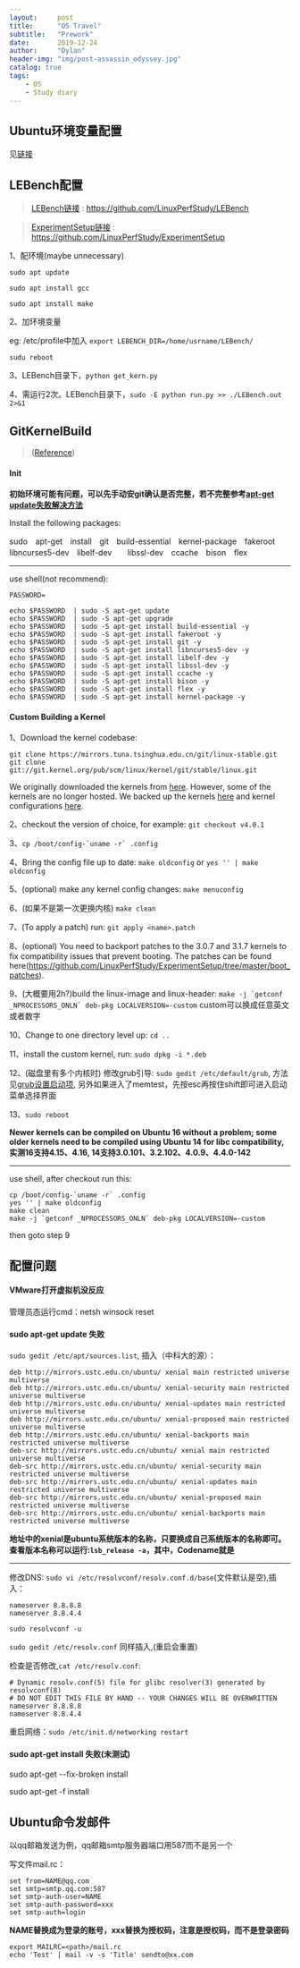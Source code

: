 ```yaml
---
layout:     post
title:      "OS Travel"
subtitle:   "Prework"
date:       2019-12-24
author:     "Dylan"
header-img: "img/post-assassin_odyssey.jpg"
catalog: true
tags:
    - OS
    - Study diary
---
```



## Ubuntu环境变量配置

见[链接](https://blog.csdn.net/netwalk/article/details/9455893)


## LEBench配置

> [LEBench链接](https://github.com/LinuxPerfStudy/LEBench) : https://github.com/LinuxPerfStudy/LEBench

> [ExperimentSetup链接](https://github.com/LinuxPerfStudy/ExperimentSetup) : https://github.com/LinuxPerfStudy/ExperimentSetup

1、配环境(maybe unnecessary)

`sudo apt update`

`sudo apt install gcc`

`sudo apt install make`

2、加环境变量

eg: /etc/profile中加入 `export LEBENCH_DIR=/home/usrname/LEBench/`

`sudu reboot`

3、LEBench目录下，`python get_kern.py`

4、需运行2次。LEBench目录下，`sudo -E python run.py >> ./LEBench.out 2>&1`


## GitKernelBuild

>([Reference](https://wiki.ubuntu.com/KernelTeam/GitKernelBuild)) 


#### Init

**初始环境可能有问题，可以先手动安git确认是否完整，若不完整参考[apt-get update失败解决方法](#jump1)**

Install the following packages:

sudo　apt-get　install　git　build-essential　kernel-package　fakeroot　libncurses5-dev　libelf-dev　　libssl-dev　ccache　bison　flex

---

use shell(not recommend):

```
PASSWORD=

echo $PASSWORD  | sudo -S apt-get update
echo $PASSWORD  | sudo -S apt-get upgrade
echo $PASSWORD  | sudo -S apt-get install build-essential -y
echo $PASSWORD  | sudo -S apt-get install fakeroot -y
echo $PASSWORD  | sudo -S apt-get install git -y
echo $PASSWORD  | sudo -S apt-get install libncurses5-dev -y
echo $PASSWORD  | sudo -S apt-get install libelf-dev -y
echo $PASSWORD  | sudo -S apt-get install libssl-dev -y
echo $PASSWORD  | sudo -S apt-get install ccache -y
echo $PASSWORD  | sudo -S apt-get install bison -y
echo $PASSWORD  | sudo -S apt-get install flex -y
echo $PASSWORD  | sudo -S apt-get install kernel-package -y
```

#### Custom Building a Kernel

1、Download the kernel codebase: 

```
git clone https://mirrors.tuna.tsinghua.edu.cn/git/linux-stable.git
git clone git://git.kernel.org/pub/scm/linux/kernel/git/stable/linux.git
```

We originally downloaded the kernels from [here](https://kernel.ubuntu.com/~kernel-ppa/mainline/).
However, some of the kernels are no longer hosted. We backed up the kernels [here](https://github.com/LinuxPerfStudy/ExperimentSetup/tree/master/default_ubuntu_kernels) and kernel configurations [here](https://github.com/LinuxPerfStudy/ExperimentSetup/tree/master/default_ubuntu_kernel_configs). 

2、checkout the version of choice, for example: `git checkout v4.0.1`

3、``cp /boot/config-`uname -r` .config``

4、Bring the config file up to date: `make oldconfig` or `yes '' | make oldconfig`

5、(optional) make any kernel config changes: `make menuconfig`

6、(如果不是第一次更换内核) `make clean`

7、(To apply a patch) run: `git apply <name>.patch`

8、(optional) You need to backport patches to the 3.0.7 and 3.1.7 kernels to fix compatibility issues that prevent booting. The patches can be found here(https://github.com/LinuxPerfStudy/ExperimentSetup/tree/master/boot_patches).

9、(大概要用2h?)build the linux-image and linux-header: ``make -j `getconf _NPROCESSORS_ONLN` deb-pkg LOCALVERSION=-custom`` custom可以换成任意英文或者数字

10、Change to one directory level up: `cd ..`

11、install the custom kernel, run: `sudo dpkg -i *.deb`

12、(磁盘里有多个内核时) 修改grub引导: `sudo gedit /etc/default/grub`, 方法见[grub设置启动项](https://blog.csdn.net/king_cpp_py/article/details/80308032), 另外如果进入了memtest，先按esc再按住shift即可进入启动菜单选择界面

13、`sudo reboot`

**Newer kernels can be compiled on Ubuntu 16 without a problem; some older kernels need to be compiled using Ubuntu 14 for libc compatibility, 实测16支持4.15、4.16, 14支持3.0.101、3.2.102、4.0.9、4.4.0-142**

---

use shell, after checkout run this:

```
cp /boot/config-`uname -r` .config
yes '' | make oldconfig
make clean
make -j `getconf _NPROCESSORS_ONLN` deb-pkg LOCALVERSION=-custom
```

then goto step 9


## 配置问题


#### VMware打开虚拟机没反应

管理员态运行cmd：netsh winsock reset


#### <span id="jump1">sudo apt-get update 失败</span>

`sudo gedit /etc/apt/sources.list`, 插入（中科大的源）：

```
deb http://mirrors.ustc.edu.cn/ubuntu/ xenial main restricted universe multiverse
deb http://mirrors.ustc.edu.cn/ubuntu/ xenial-security main restricted universe multiverse
deb http://mirrors.ustc.edu.cn/ubuntu/ xenial-updates main restricted universe multiverse
deb http://mirrors.ustc.edu.cn/ubuntu/ xenial-proposed main restricted universe multiverse
deb http://mirrors.ustc.edu.cn/ubuntu/ xenial-backports main restricted universe multiverse
deb-src http://mirrors.ustc.edu.cn/ubuntu/ xenial main restricted universe multiverse
deb-src http://mirrors.ustc.edu.cn/ubuntu/ xenial-security main restricted universe multiverse
deb-src http://mirrors.ustc.edu.cn/ubuntu/ xenial-updates main restricted universe multiverse
deb-src http://mirrors.ustc.edu.cn/ubuntu/ xenial-proposed main restricted universe multiverse
deb-src http://mirrors.ustc.edu.cn/ubuntu/ xenial-backports main restricted universe multiverse
```

**地址中的xenial是ubuntu系统版本的名称，只要换成自己系统版本的名称即可。查看版本名称可以运行:`lsb_release -a`，其中，Codename就是**

---

修改DNS: `sudo vi /etc/resolvconf/resolv.conf.d/base`(文件默认是空),插入：

```
nameserver 8.8.8.8
nameserver 8.8.4.4
```

`sudo resolvconf -u`

`sudo gedit /etc/resolv.conf` 同样插入,(重启会重置)

检查是否修改,`cat /etc/resolv.conf`:

```
# Dynamic resolv.conf(5) file for glibc resolver(3) generated by resolvconf(8)
# DO NOT EDIT THIS FILE BY HAND -- YOUR CHANGES WILL BE OVERWRITTEN
nameserver 8.8.8.8
nameserver 8.8.4.4
```

重启网络：`sudo /etc/init.d/networking restart`


#### sudo apt-get install 失败(未测试)

sudo apt-get --fix-broken install

sudo apt-get -f install


## Ubuntu命令发邮件

以qq邮箱发送为例，qq邮箱smtp服务器端口用587而不是另一个

写文件mail.rc：

```
set from=NAME@qq.com                       
set smtp=smtp.qq.com:587                
set smtp-auth-user=NAME       
set smtp-auth-password=xxx          
set smtp-auth=login
```

**NAME替换成为登录的账号，xxx替换为授权码，注意是授权码，而不是登录密码**

```
export MAILRC=<path>/mail.rc
echo 'Test' | mail -v -s 'Title' sendto@xx.com
```